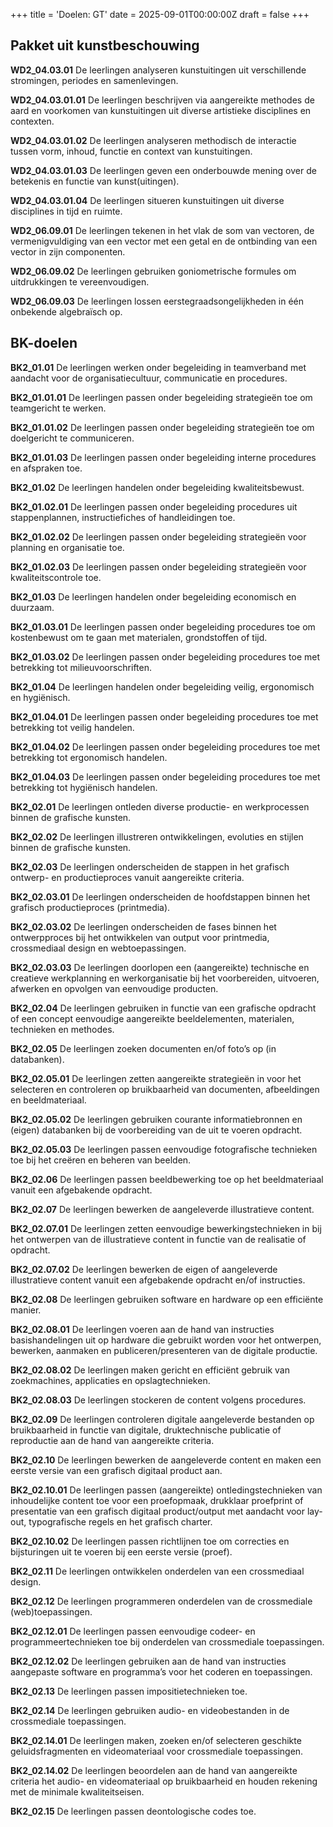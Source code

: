 +++
title = 'Doelen: GT'
date = 2025-09-01T00:00:00Z
draft = false
+++

## Pakket uit kunstbeschouwing

**WD2_04.03.01**
De leerlingen analyseren kunstuitingen uit verschillende stromingen, periodes en samenlevingen.

**WD2_04.03.01.01**
De leerlingen beschrijven via aangereikte methodes de aard en voorkomen van kunstuitingen uit diverse artistieke disciplines en contexten.

**WD2_04.03.01.02**
De leerlingen analyseren methodisch de interactie tussen vorm, inhoud, functie en context van kunstuitingen.

**WD2_04.03.01.03**
De leerlingen geven een onderbouwde mening over de betekenis en functie van kunst(uitingen).

**WD2_04.03.01.04**
De leerlingen situeren kunstuitingen uit diverse disciplines in tijd en ruimte.

**WD2_06.09.01**
De leerlingen tekenen in het vlak de som van vectoren, de vermenigvuldiging van een vector met een getal en de ontbinding van een vector in zijn componenten.

**WD2_06.09.02**
De leerlingen gebruiken goniometrische formules om uitdrukkingen te vereenvoudigen.

**WD2_06.09.03**
De leerlingen lossen eerstegraadsongelijkheden in één onbekende algebraïsch op.

## BK-doelen

**BK2_01.01**
De leerlingen werken onder begeleiding in teamverband met aandacht voor de organisatiecultuur, communicatie en procedures.

**BK2_01.01.01**
De leerlingen passen onder begeleiding strategieën toe om teamgericht te werken.

**BK2_01.01.02**
De leerlingen passen onder begeleiding strategieën toe om doelgericht te communiceren.

**BK2_01.01.03**
De leerlingen passen onder begeleiding interne procedures en afspraken toe.

**BK2_01.02**
De leerlingen handelen onder begeleiding kwaliteitsbewust.

**BK2_01.02.01**
De leerlingen passen onder begeleiding procedures uit stappenplannen, instructiefiches of handleidingen toe.

**BK2_01.02.02**
De leerlingen passen onder begeleiding strategieën voor planning en organisatie toe.

**BK2_01.02.03**
De leerlingen passen onder begeleiding strategieën voor kwaliteitscontrole toe.

**BK2_01.03**
De leerlingen handelen onder begeleiding economisch en duurzaam.

**BK2_01.03.01**
De leerlingen passen onder begeleiding procedures toe om kostenbewust om te gaan met materialen, grondstoffen of tijd.

**BK2_01.03.02**
De leerlingen passen onder begeleiding procedures toe met betrekking tot milieuvoorschriften.

**BK2_01.04**
De leerlingen handelen onder begeleiding veilig, ergonomisch en hygiënisch.

**BK2_01.04.01**
De leerlingen passen onder begeleiding procedures toe met betrekking tot veilig handelen.

**BK2_01.04.02**
De leerlingen passen onder begeleiding procedures toe met betrekking tot ergonomisch handelen.

**BK2_01.04.03**
De leerlingen passen onder begeleiding procedures toe met betrekking tot hygiënisch handelen.

**BK2_02.01**
De leerlingen ontleden diverse productie- en werkprocessen binnen de grafische kunsten.

**BK2_02.02**
De leerlingen illustreren ontwikkelingen, evoluties en stijlen binnen de grafische kunsten.

**BK2_02.03**
De leerlingen onderscheiden de stappen in het grafisch ontwerp- en productieproces vanuit aangereikte criteria.

**BK2_02.03.01**
De leerlingen onderscheiden de hoofdstappen binnen het grafisch productieproces (printmedia).

**BK2_02.03.02**
De leerlingen onderscheiden de fases binnen het ontwerpproces bij het ontwikkelen van output voor printmedia, crossmediaal design en webtoepassingen.

**BK2_02.03.03**
De leerlingen doorlopen een (aangereikte) technische en creatieve werkplanning en werkorganisatie bij het voorbereiden, uitvoeren, afwerken en opvolgen van eenvoudige producten.

**BK2_02.04**
De leerlingen gebruiken in functie van een grafische opdracht of een concept eenvoudige aangereikte beeldelementen, materialen, technieken en methodes.

**BK2_02.05**
De leerlingen zoeken documenten en/of foto’s op (in databanken).

**BK2_02.05.01**
De leerlingen zetten aangereikte strategieën in voor het selecteren en controleren op bruikbaarheid van documenten, afbeeldingen en beeldmateriaal.

**BK2_02.05.02**
De leerlingen gebruiken courante informatiebronnen en (eigen) databanken bij de voorbereiding van de uit te voeren opdracht.

**BK2_02.05.03**
De leerlingen passen eenvoudige fotografische technieken toe bij het creëren en beheren van beelden.

**BK2_02.06**
De leerlingen passen beeldbewerking toe op het beeldmateriaal vanuit een afgebakende opdracht.

**BK2_02.07**
De leerlingen bewerken de aangeleverde illustratieve content.

**BK2_02.07.01**
De leerlingen zetten eenvoudige bewerkingstechnieken in bij het ontwerpen van de illustratieve content in functie van de realisatie of opdracht.

**BK2_02.07.02**
De leerlingen bewerken de eigen of aangeleverde illustratieve content vanuit een afgebakende opdracht en/of instructies.

**BK2_02.08**
De leerlingen gebruiken software en hardware op een efficiënte manier.

**BK2_02.08.01**
De leerlingen voeren aan de hand van instructies basishandelingen uit op hardware die gebruikt worden voor het ontwerpen, bewerken, aanmaken en publiceren/presenteren van de digitale productie.

**BK2_02.08.02**
De leerlingen maken gericht en efficiënt gebruik van zoekmachines, applicaties en opslagtechnieken.

**BK2_02.08.03**
De leerlingen stockeren de content volgens procedures.

**BK2_02.09**
De leerlingen controleren digitale aangeleverde bestanden op bruikbaarheid in functie van digitale, druktechnische publicatie of reproductie aan de hand van aangereikte criteria.

**BK2_02.10**
De leerlingen bewerken de aangeleverde content en maken een eerste versie van een grafisch digitaal product aan.

**BK2_02.10.01**
De leerlingen passen (aangereikte) ontledingstechnieken van inhoudelijke content toe voor een proefopmaak, drukklaar proefprint of presentatie van een grafisch digitaal product/output met aandacht voor lay-out, typografische regels en het grafisch charter.

**BK2_02.10.02**
De leerlingen passen richtlijnen toe om correcties en bijsturingen uit te voeren bij een eerste versie (proef).

**BK2_02.11**
De leerlingen ontwikkelen onderdelen van een crossmediaal design.

**BK2_02.12**
De leerlingen programmeren onderdelen van de crossmediale (web)toepassingen.

**BK2_02.12.01**
De leerlingen passen eenvoudige codeer- en programmeertechnieken toe bij onderdelen van crossmediale toepassingen.

**BK2_02.12.02**
De leerlingen gebruiken aan de hand van instructies aangepaste software en programma’s voor het coderen en toepassingen.

**BK2_02.13**
De leerlingen passen impositietechnieken toe.

**BK2_02.14**
De leerlingen gebruiken audio- en videobestanden in de crossmediale toepassingen.

**BK2_02.14.01**
De leerlingen maken, zoeken en/of selecteren geschikte geluidsfragmenten en videomateriaal voor crossmediale toepassingen.

**BK2_02.14.02**
De leerlingen beoordelen aan de hand van aangereikte criteria het audio- en videomateriaal op bruikbaarheid en houden rekening met de minimale kwaliteitseisen.

**BK2_02.15**
De leerlingen passen deontologische codes toe.
